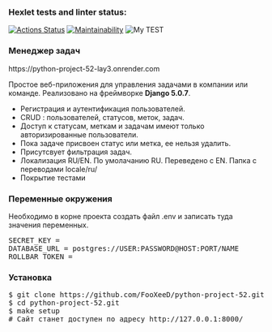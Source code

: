 ### Hexlet tests and linter status:
[![Actions Status](https://github.com/FooXeeD/python-project-52/actions/workflows/hexlet-check.yml/badge.svg)](https://github.com/FooXeeD/python-project-52/actions)
[![Maintainability](https://api.codeclimate.com/v1/badges/cef0571f186ab1a5af6b/maintainability)](https://codeclimate.com/github/FooXeeD/python-project-52/maintainability)
![My TEST](https://github.com/FooXeeD/python-project-52/actions/workflows/My_TEST.yml/badge.svg)
<h3>Менеджер задач</h3>
https://python-project-52-lay3.onrender.com
<p>Простое веб-приложения для управления задачами в компании или команде.
Реализовано на фреймворке <b>Django 5.0.7</b>.
<ul>
  <li>Регистрация и аутентификация пользователей.</li>
  <li>CRUD : пользователей, статусов, меток, задач.</li>
  <li>Доступ к статусам, меткам и задачам имеют только авторизированные пользователи.</li>
  <li>Пока задаче присвоен статус или метка, ее нельзя удалить.</li>
  <li>Присутсвует фильтрация задач.</li>
  <li>Локализация RU/EN. По умолачанию RU. Переведено с EN. Папка с переводами locale/ru/</li>
  <li>Покрытие тестами</li>
</ul>
<h3>Переменные окружения</h3>
<p>Необходимо в корне проекта создать файл .env и записать туда значения переменных.</p>
<pre>
SECRET_KEY =
DATABASE_URL = postgres://USER:PASSWORD@HOST:PORT/NAME
ROLLBAR_TOKEN = 
</pre>
<h3>Установка</h3>
<pre>
$ git clone https://github.com/FooXeeD/python-project-52.git
$ cd python-project-52.git
$ make setup
# Сайт станет доступен по адресу http://127.0.0.1:8000/
</pre>
